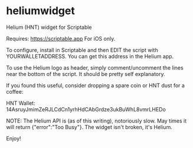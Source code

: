 # heliumwidget
Helium (HNT) widget for Scriptable

Requires: https://scriptable.app
For iOS only.

To configure, install in Scriptable and then EDIT the script with YOURWALLETADDRESS.
You can get this address in the Helium app.

To use the Helium logo as header, simply comment/uncomment the lines near the bottom of the script.
It should be pretty self explanatory. 

If you found this useful, consider dropping a spare coin or HNT dust for a coffee:

HNT Wallet:  14AsruyJmimZeRJLCdCn1yrhHdCAbGrdze3ukBuWhL8vmrLHEDo

NOTE: The Helium API is (as of this writing), notoriously slow. May times it will return {"error":"Too Busy"}. The widget isn't broken, it's Helium.

Enjoy!
